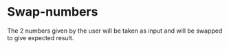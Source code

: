 # Swap-numbers
The 2 numbers given by the user will be taken as input and will be swapped to give expected result.
